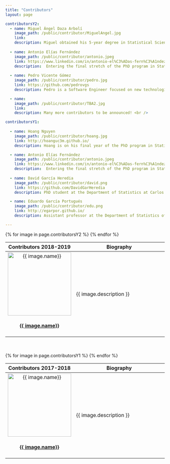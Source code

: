 ```yaml
---
title: "Contributors"
layout: page

contributorsY2:
  - name: Miguel Ángel Daza Arbolí
    image_path: /public/contributor/MiguelAngel.jpg
    link: 
    description: Miguel obtained his 5-year degree in Statistical Sciences and Techniques by the University of Valencia (2002). Nowadays, he is linked to the Carlos III University of Madrid as a part-time professor. In 2007, in a congress of the SEIO, he acceded to the Working Group - Teaching and Learning of Statistics and Operation Research (GENAEIO). Since then, he has been working with <code class="highlighter-rouge">R</code>, some authoring tools (<code class="highlighter-rouge">Jclic</code>, <code class="highlighter-rouge">Geogebra</code>, <code class="highlighter-rouge">eXeLearning</code>), educational platforms (<code class="highlighter-rouge">MOODLE</code>) and software for surveys (<code class="highlighter-rouge">LimeSurvey</code>). Enthusiast of the <code class="highlighter-rouge">GNU</code> philosophy and online resources, lately, he has been adding some gamification in work (using <code class="highlighter-rouge">Kahoot</code>)".
      
  - name: Antonio Elías Fernández
    image_path: /public/contributor/antonio.jpeg
    link: https://www.linkedin.com/in/antonio-el%C3%ADas-fern%C3%A1ndez-656ab495/
    description:  Entering the final stretch of the PhD program in Statistics at Carlos III University of Madrid. <code class="highlighter-rouge">gretl</code> was his first contact with the open-source world and got stunned by the <code class="highlighter-rouge">R</code> community. His codes are devoted to complex data analysis.
  
  - name: Pedro Vicente Gómez 
    image_path: /public/contributor/pedro.jpg
    link: https://github.com/pedrovgs
    description: Pedro is a Software Engineer focused on new technologies, open source, clean code, and testing. Right now he's working as a Senior Software Engineer at <code class="highlighter-rouge">Karumi</code>, a little software development studio. <code class="highlighter-rouge">Tuenti</code> and <code class="highlighter-rouge">Droiders</code> alumni, Pedro tries to write the best possible code every day to build excellent tech products.

  - name:
    image_path: /public/contributor/TBA2.jpg
    link: 
    description: Many more contributors to be announced! <br />

contributorsY1:
    
  - name: Hoang Nguyen
    image_path: /public/contributor/hoang.jpg
    link: http://hoanguc3m.github.io/
    description: Hoang is on his final year of the PhD program in Statistics at Carlos III University of Madrid. He enjoys Bayesian inference and statistical computation. He contributes to several <code class="highlighter-rouge">R</code> packages in his <a href="https://github.com/hoanguc3m/">repositories</a>. 

  - name: Antonio Elías Fernández
    image_path: /public/contributor/antonio.jpeg
    link: https://www.linkedin.com/in/antonio-el%C3%ADas-fern%C3%A1ndez-656ab495/
    description:  Entering the final stretch of the PhD program in Statistics at Carlos III University of Madrid. <code class="highlighter-rouge">gretl</code> was his first contact with the open-source world and got stunned by the <code class="highlighter-rouge">R</code> community. His codes are devoted to complex data analysis.
  
  - name: David García Heredia
    image_path: /public/contributor/david.png
    link: https://github.com/DavidGarHeredia
    description: PhD student at the Department of Statistics at Carlos III University of Madrid, his research interests have led him to have programming as an essential part of his daily work. Although most of his code is made in <code class="highlighter-rouge">C++</code>, he is also fan of other languages as <code class="highlighter-rouge">Julia</code>, <code class="highlighter-rouge">R</code> or <code class="highlighter-rouge">MATLAB</code>.

  - name: Eduardo García Portugués
    image_path: /public/contributor/edu.png
    link: http://egarpor.github.io/  
    description: Assistant professor at the Department of Statistics of Carlos III University of Madrid. Enthusiast of coding since his early days as a student fighting against <code class="highlighter-rouge">FORTRAN</code>. Now with a reasonable expertise in <code class="highlighter-rouge">R</code> and its evolving ecosystem. His developed software is available at <a href="https://github.com/egarpor/">https://github.com/egarpor/</a>

---
```


<table>
<colgroup>
<col width="35%" />
<col width="65%" />
</colgroup>
<thead>
<tr class="header">
<th>Contributors 2018-2019</th>
<th>Biography</th>
</tr>
</thead>
<tbody>
{% for image in page.contributorsY2 %}
<tr>
<td align="center">
      <a href="{{ image.link }}">
        <img src="{{ image.image_path }}" width="200" alt="{{ image.name}}" class="avatar"/> 
        <h4>{{ image.name}}</h4>
      </a> 
</td>
<td>     
      <p>{{ image.description }}</p>
</td>
</tr>
{% endfor %}
</tbody>
</table>

<br />
<br />

<table>
<colgroup>
<col width="35%" />
<col width="65%" />
</colgroup>
<thead>
<tr class="header">
<th>Contributors 2017-2018</th>
<th>Biography</th>
</tr>
</thead>
<tbody>
{% for image in page.contributorsY1 %}
<tr>
<td align="center">
      <a href="{{ image.link }}">
        <img src="{{ image.image_path }}" width="200" alt="{{ image.name}}" class="avatar"/> 
        <h4>{{ image.name}}</h4>
      </a> 
</td>
<td>     
      <p>{{ image.description }}</p>
</td>
</tr>
{% endfor %}
</tbody>
</table>
